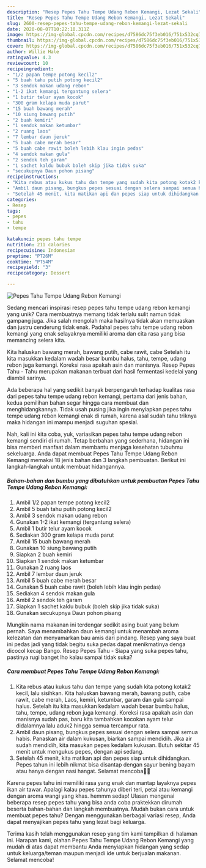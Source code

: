 ```yaml
---
description: "Resep Pepes Tahu Tempe Udang Rebon Kemangi, Lezat Sekali"
title: "Resep Pepes Tahu Tempe Udang Rebon Kemangi, Lezat Sekali"
slug: 2600-resep-pepes-tahu-tempe-udang-rebon-kemangi-lezat-sekali
date: 2020-08-07T10:22:10.311Z
image: https://img-global.cpcdn.com/recipes/d7586dc75f3eb016/751x532cq70/pepes-tahu-tempe-udang-rebon-kemangi-foto-resep-utama.jpg
thumbnail: https://img-global.cpcdn.com/recipes/d7586dc75f3eb016/751x532cq70/pepes-tahu-tempe-udang-rebon-kemangi-foto-resep-utama.jpg
cover: https://img-global.cpcdn.com/recipes/d7586dc75f3eb016/751x532cq70/pepes-tahu-tempe-udang-rebon-kemangi-foto-resep-utama.jpg
author: Willie Hale
ratingvalue: 4.3
reviewcount: 10
recipeingredient:
- "1/2 papan tempe potong kecil2"
- "5 buah tahu putih potong kecil2"
- "3 sendok makan udang rebon"
- "1-2 ikat kemangi tergantung selera"
- "1 butir telur ayam kocok"
- "300 gram kelapa muda parut"
- "15 buah bawang merah"
- "10 siung bawang putih"
- "2 buah kemiri"
- "1 sendok makan ketumbar"
- "2 ruang laos"
- "7 lembar daun jeruk"
- "5 buah cabe merah besar"
- "5 buah cabe rawit boleh lebih klau ingin pedas"
- "4 sendok makan gula"
- "2 sendok teh garam"
- "1 sachet kaldu bubuk boleh skip jika tidak suka"
- "secukupnya Daun pohon pisang"
recipeinstructions:
- "Kita rebus atau kukus tahu dan tempe yang sudah kita potong kotak2 kecil, lalu sisihkan. Kita haluskan bawang merah, bawang putih, cabe rawit, cabe merah, Laos, kemiri, ketumbar, garam dan gula sampai halus. Setelah itu kita masukkan kedalam wadah besar bumbu halus, tahu, tempe, udang rebon juga kemangi. Koreksi rasa apakah asin dan manisnya sudah pas, baru kita tambahkan kocokan ayam telur didalamnya lalu aduk2 hingga semua tercampur rata."
- "Ambil daun pisang, bungkus pepes sesuai dengan selera sampai semua habis. Panaskan air dalam kukusan, biarkan sampai mendidih. Jika air sudah mendidih, kita masukan pepes kedalam kukusan. Butuh sekitar 45 menit untuk mengukus pepes, dengan api sedang."
- "Setelah 45 menit, kita matikan api dan pepes siap untuk dihidangkan. Pepes tahun ini lebih nikmat bisa disantap dengan sayur bening bayam atau hanya dengan nasi hangat. Selamat mencoba🙏🥰"
categories:
- Resep
tags:
- pepes
- tahu
- tempe

katakunci: pepes tahu tempe 
nutrition: 211 calories
recipecuisine: Indonesian
preptime: "PT26M"
cooktime: "PT54M"
recipeyield: "3"
recipecategory: Dessert

---
```



![Pepes Tahu Tempe Udang Rebon Kemangi](https://img-global.cpcdn.com/recipes/d7586dc75f3eb016/751x532cq70/pepes-tahu-tempe-udang-rebon-kemangi-foto-resep-utama.jpg)

Sedang mencari inspirasi resep pepes tahu tempe udang rebon kemangi yang unik? Cara membuatnya memang tidak terlalu sulit namun tidak gampang juga. Jika salah mengolah maka hasilnya tidak akan memuaskan dan justru cenderung tidak enak. Padahal pepes tahu tempe udang rebon kemangi yang enak selayaknya memiliki aroma dan cita rasa yang bisa memancing selera kita.

Kita haluskan bawang merah, bawang putih, cabe rawit, cabe Setelah itu kita masukkan kedalam wadah besar bumbu halus, tahu, tempe, udang rebon juga kemangi. Koreksi rasa apakah asin dan manisnya. Resep Pepes Tahu - Tahu merupakan makanan terbuat dari hasil fermentasi kedelai yang diambil sarinya.

Ada beberapa hal yang sedikit banyak berpengaruh terhadap kualitas rasa dari pepes tahu tempe udang rebon kemangi, pertama dari jenis bahan, kedua pemilihan bahan segar hingga cara membuat dan menghidangkannya. Tidak usah pusing jika ingin menyiapkan pepes tahu tempe udang rebon kemangi enak di rumah, karena asal sudah tahu triknya maka hidangan ini mampu menjadi suguhan spesial.


Nah, kali ini kita coba, yuk, variasikan pepes tahu tempe udang rebon kemangi sendiri di rumah. Tetap berbahan yang sederhana, hidangan ini bisa memberi manfaat dalam membantu menjaga kesehatan tubuhmu sekeluarga. Anda dapat membuat Pepes Tahu Tempe Udang Rebon Kemangi memakai 18 jenis bahan dan 3 langkah pembuatan. Berikut ini langkah-langkah untuk membuat hidangannya.

<!--inarticleads1-->

##### Bahan-bahan dan bumbu yang dibutuhkan untuk pembuatan Pepes Tahu Tempe Udang Rebon Kemangi:

1. Ambil 1/2 papan tempe potong kecil2
1. Ambil 5 buah tahu putih potong kecil2
1. Ambil 3 sendok makan udang rebon
1. Gunakan 1-2 ikat kemangi (tergantung selera)
1. Ambil 1 butir telur ayam kocok
1. Sediakan 300 gram kelapa muda parut
1. Ambil 15 buah bawang merah
1. Gunakan 10 siung bawang putih
1. Siapkan 2 buah kemiri
1. Siapkan 1 sendok makan ketumbar
1. Gunakan 2 ruang laos
1. Ambil 7 lembar daun jeruk
1. Ambil 5 buah cabe merah besar
1. Gunakan 5 buah cabe rawit (boleh lebih klau ingin pedas)
1. Sediakan 4 sendok makan gula
1. Ambil 2 sendok teh garam
1. Siapkan 1 sachet kaldu bubuk (boleh skip jika tidak suka)
1. Gunakan secukupnya Daun pohon pisang


Mungkin nama makanan ini terdengar sedikit asing buat yang belum pernah. Saya menambahkan daun kemangi untuk menambah aroma kelezatan dan menyamarkan bau amis dari pindang. Resep yang saya buat ini pedas jadi yang tidak begitu suka pedas dapat menikmatinya denga dicocol kecap Bango. Resep Pepes Tahu - Siapa yang suka pepes tahu, pastinya rugi banget lho kalau sampai tidak suka? 

<!--inarticleads2-->

##### Cara membuat Pepes Tahu Tempe Udang Rebon Kemangi:

1. Kita rebus atau kukus tahu dan tempe yang sudah kita potong kotak2 kecil, lalu sisihkan. Kita haluskan bawang merah, bawang putih, cabe rawit, cabe merah, Laos, kemiri, ketumbar, garam dan gula sampai halus. Setelah itu kita masukkan kedalam wadah besar bumbu halus, tahu, tempe, udang rebon juga kemangi. Koreksi rasa apakah asin dan manisnya sudah pas, baru kita tambahkan kocokan ayam telur didalamnya lalu aduk2 hingga semua tercampur rata.
1. Ambil daun pisang, bungkus pepes sesuai dengan selera sampai semua habis. Panaskan air dalam kukusan, biarkan sampai mendidih. Jika air sudah mendidih, kita masukan pepes kedalam kukusan. Butuh sekitar 45 menit untuk mengukus pepes, dengan api sedang.
1. Setelah 45 menit, kita matikan api dan pepes siap untuk dihidangkan. Pepes tahun ini lebih nikmat bisa disantap dengan sayur bening bayam atau hanya dengan nasi hangat. Selamat mencoba🙏🥰


Karena pepes tahu ini memiliki rasa yang enak dan mantap layaknya pepes ikan air tawar. Apalagi kalau pepes tahunya diberi teri, petai atau kemangi dengan aroma wangi yang khas. hemmm sedap! Ulasan mengenai beberapa resep pepes tahu yang bisa anda coba praktekkan dirumah beserta bahan-bahan dan langkah membuatnya. Mudah bukan cara untuk membuat pepes tahu? Dengan menggunakan berbagai variasi resep, Anda dapat menyajikan pepes tahu yang lezat bagi keluarga. 

Terima kasih telah menggunakan resep yang tim kami tampilkan di halaman ini. Harapan kami, olahan Pepes Tahu Tempe Udang Rebon Kemangi yang mudah di atas dapat membantu Anda menyiapkan hidangan yang sedap untuk keluarga/teman maupun menjadi ide untuk berjualan makanan. Selamat mencoba!
